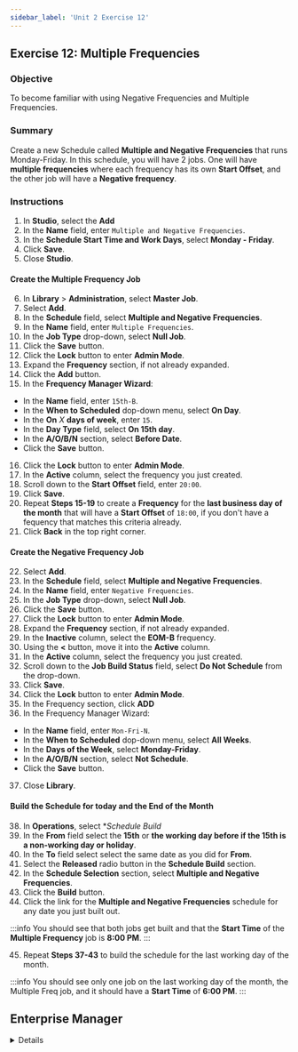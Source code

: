 ```yaml
---
sidebar_label: 'Unit 2 Exercise 12'
---
```


## Exercise 12: Multiple Frequencies

### Objective 

To become familiar with using Negative Frequencies and Multiple Frequencies.

### Summary

Create a new Schedule called **Multiple and Negative Frequencies** that runs Monday-Friday. In this schedule, you will have 2 jobs. One will have **multiple frequencies** where each frequency has its own **Start Offset**, and the other job will have a **Negative frequency**.

### Instructions

1.	In **Studio**, select the **Add** 
2.  In the **Name** field, enter ```Multiple and Negative Frequencies```.
3.  In the **Schedule Start Time and Work Days**, select **Monday - Friday**.
4.  Click **Save**.
5.  Close **Studio**.

#### Create the Multiple Frequency Job

6.	In **Library** > **Administration**, select **Master Job**.
7. Select **Add**.
8. In the **Schedule** field, select **Multiple and Negative Frequencies**.
9. In the **Name** field, enter ```Multiple Frequencies```.
10. In the **Job Type** drop-down, select **Null Job**.
11. Click the **Save** button.
12. Click the **Lock** button to enter **Admin Mode**.
13. Expand the **Frequency** section, if not already expanded.
14. Click the **Add** button.
15. In the **Frequency Manager Wizard**:
  * In the **Name** field, enter ```15th-B```.
  * In the **When to Scheduled** dop-down menu, select **On Day**.
  * In the **On** *X* **days of week**, enter ```15```.
  * In the **Day Type** field, select **On 15th day**.
  * In the **A/O/B/N** section, select **Before Date**.
  * Click the **Save** button.
16. Click the **Lock** button to enter **Admin Mode**.
17. In the **Active** column, select the frequency you just created.
18. Scroll down to the **Start Offset** field, enter ```20:00```.
19. Click **Save**.
20. Repeat **Steps 15-19** to create a **Frequency** for the **last business day of the month** that will have a **Start Offset** of ```18:00```, if you don't have a fequency that matches this criteria already.
21. Click **Back** in the top right corner.

#### Create the Negative Frequency Job

22. Select **Add**.
23. In the **Schedule** field, select **Multiple and Negative Frequencies**.
24. In the **Name** field, enter ```Negative Frequencies```.
25. In the **Job Type** drop-down, select **Null Job**.
26. Click the **Save** button.
27. Click the **Lock** button to enter **Admin Mode**.
28. Expand the **Frequency** section, if not already expanded.
29. In the **Inactive** column, select the **EOM-B** frequency.
30. Using the **<** button, move it into the **Active** column.
31. In the **Active** column, select the frequency you just created.
32. Scroll down to the **Job Build Status** field, select **Do Not Schedule** from the drop-down.
33. Click **Save**.
34. Click the **Lock** button to enter **Admin Mode**.
35. In the Frequency section, click **ADD**
36. In the Frequency Manager Wizard:
  * In the **Name** field, enter ```Mon-Fri-N```.
  * In the **When to Scheduled** dop-down menu, select **All Weeks**.
  * In the **Days of the Week**, select **Monday-Friday**.
  * In the **A/O/B/N** section, select **Not Schedule**.
  * Click the **Save** button.
37. Close **Library**.

#### Build the Schedule for today and the End of the Month

38. In **Operations**, select **Schedule Build*
39.	In the **From** field select the **15th** or **the working day before if the 15th is a non-working day or holiday**.
40. In the **To** field select select the same date as you did for **From**.
41. Select the **Released** radio button in the **Schedule Build** section. 
42.	In the **Schedule Selection** section, select **Multiple and Negative Frequencies**.
43.	Click the **Build** button.
44. Click the link for the **Multiple and Negative Frequencies** schedule for any date you just built out.

:::info
You should see that both jobs get built and that the **Start Time** of the **Multiple Frequency** job is **8:00 PM**.
:::

45. Repeat **Steps 37-43**  to build the schedule for the last working day of the month.

:::info
You should see only one job on the last working day of the month, the Multiple Freq job, and it should have a **Start Time** of **6:00 PM**.
:::



## Enterprise Manager

<details>

<!--
<video width="320" height="240" controls>
  <source src="videobasic/U2E11.mp4" type="video/mp4"></source>
Your browser does not support the video tag.
</video>
-->

:::tip [Walkthrough Video - Unit 2 Exercise 11](../static/videobasic/U2E11.mp4)

:::

1.	**Multiple Frequencies**
  *	Create a new Schedule.
  *	Add a Null Job and setup Frequencies allowing a Job to run on the 15th of the month (working day before) and the last business day of the month.
    * Schedule - 5 Day Work Week
    * The Job runs at ```20:00``` when it is not the last day of the month and ```18:00``` when it is the last business day of the month.
  *	Use the Forecast All Button to view both Frequencies.
    * The first listed will be Green and the second will be Yellow. 
2.	**Negative Frequencies**
  *	In a new Null Job (same Schedule), set up Frequencies allowing the Job to run every day of the month, Monday through Friday, unless it is a Holiday or the last Day of the Month.
  *	Use the Forecast All Button to view both Frequencies.
  
  :::note
  The Negative Frequency will appear purple
  :::

</details>